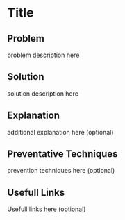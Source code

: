# Title

## Problem

problem description here

## Solution

solution description here

## Explanation

additional explanation here (optional)

## Preventative Techniques

prevention techniques here (optional)

## Usefull Links

Usefull links here (optional)
